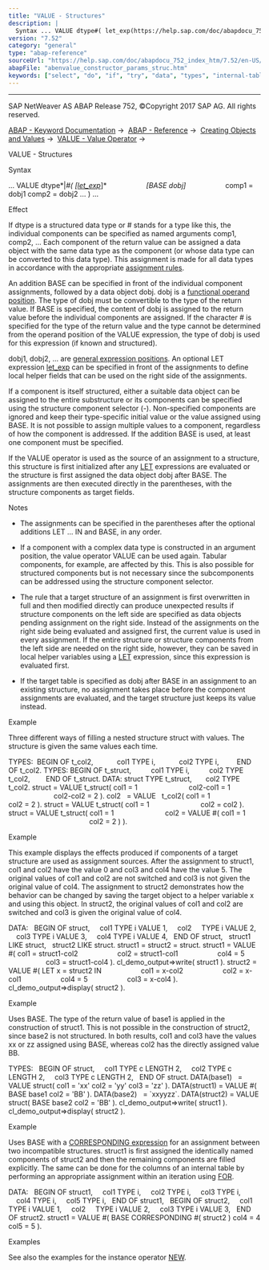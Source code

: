```yaml
---
title: "VALUE - Structures"
description: |
  Syntax ... VALUE dtype#( let_exp(https://help.sap.com/doc/abapdocu_752_index_htm/7.52/en-US/abaplet.htm) BASE dobj comp1 = dobj1 comp2 = dobj2 ... ) ... Effect If dtype is a structured data type or # stands for a type like this, the individual components can be specified as nam
version: "7.52"
category: "general"
type: "abap-reference"
sourceUrl: "https://help.sap.com/doc/abapdocu_752_index_htm/7.52/en-US/abenvalue_constructor_params_struc.htm"
abapFile: "abenvalue_constructor_params_struc.htm"
keywords: ["select", "do", "if", "try", "data", "types", "internal-table", "abenvalue", "constructor", "params", "struc"]
---
```


* * *

SAP NetWeaver AS ABAP Release 752, ©Copyright 2017 SAP AG. All rights reserved.

[ABAP - Keyword Documentation](https://help.sap.com/doc/abapdocu_752_index_htm/7.52/en-US/abenabap.htm) →  [ABAP - Reference](https://help.sap.com/doc/abapdocu_752_index_htm/7.52/en-US/abenabap_reference.htm) →  [Creating Objects and Values](https://help.sap.com/doc/abapdocu_752_index_htm/7.52/en-US/abencreate_objects.htm) →  [VALUE - Value Operator](https://help.sap.com/doc/abapdocu_752_index_htm/7.52/en-US/abenconstructor_expression_value.htm) → 

VALUE - Structures

Syntax

... VALUE dtype*|*#( *\[*[let\_exp](https://help.sap.com/doc/abapdocu_752_index_htm/7.52/en-US/abaplet.htm)*\]*
                   *\[*BASE dobj*\]*
                   comp1 = dobj1 comp2 = dobj2 ... ) ...

Effect

If dtype is a structured data type or # stands for a type like this, the individual components can be specified as named arguments comp1, comp2, ... Each component of the return value can be assigned a data object with the same data type as the component (or whose data type can be converted to this data type). This assignment is made for all data types in accordance with the appropriate [assignment rules](https://help.sap.com/doc/abapdocu_752_index_htm/7.52/en-US/abenconversion_rules.htm).

An addition BASE can be specified in front of the individual component assignments, followed by a data object dobj. dobj is a [functional operand position](https://help.sap.com/doc/abapdocu_752_index_htm/7.52/en-US/abenfunctional_position_glosry.htm "Glossary Entry"). The type of dobj must be convertible to the type of the return value. If BASE is specified, the content of dobj is assigned to the return value before the individual components are assigned. If the character # is specified for the type of the return value and the type cannot be determined from the operand position of the VALUE expression, the type of dobj is used for this expression (if known and structured).

dobj1, dobj2, ... are [general expression positions](https://help.sap.com/doc/abapdocu_752_index_htm/7.52/en-US/abengeneral_expr_position_glosry.htm "Glossary Entry"). An optional LET expression [let\_exp](https://help.sap.com/doc/abapdocu_752_index_htm/7.52/en-US/abaplet.htm) can be specified in front of the assignments to define local helper fields that can be used on the right side of the assignments.

If a component is itself structured, either a suitable data object can be assigned to the entire substructure or its components can be specified using the structure component selector (\-). Non-specified components are ignored and keep their type-specific initial value or the value assigned using BASE. It is not possible to assign multiple values to a component, regardless of how the component is addressed. If the addition BASE is used, at least one component must be specified.

If the VALUE operator is used as the source of an assignment to a structure, this structure is first initialized after any [LET](https://help.sap.com/doc/abapdocu_752_index_htm/7.52/en-US/abaplet.htm) expressions are evaluated or the structure is first assigned the data object dobj after BASE. The assignments are then executed directly in the parentheses, with the structure components as target fields.

Notes

-   The assignments can be specified in the parentheses after the optional additions LET ... IN and BASE, in any order.

-   If a component with a complex data type is constructed in an argument position, the value operator VALUE can be used again. Tabular components, for example, are affected by this. This is also possible for structured components but is not necessary since the subcomponents can be addressed using the structure component selector.

-   The rule that a target structure of an assignment is first overwritten in full and then modified directly can produce unexpected results if structure components on the left side are specified as data objects pending assignment on the right side. Instead of the assignments on the right side being evaluated and assigned first, the current value is used in every assignment. If the entire structure or structure components from the left side are needed on the right side, however, they can be saved in local helper variables using a [LET](https://help.sap.com/doc/abapdocu_752_index_htm/7.52/en-US/abaplet.htm) expression, since this expression is evaluated first.

-   If the target table is specified as dobj after BASE in an assignment to an existing structure, no assignment takes place before the component assignments are evaluated, and the target structure just keeps its value instead.

Example

Three different ways of filling a nested structure struct with values. The structure is given the same values each time.

TYPES:  BEGIN OF t\_col2,
           col1 TYPE i,
           col2 TYPE i,
        END OF t\_col2.
TYPES: BEGIN OF t\_struct,
         col1 TYPE i,
         col2 TYPE t\_col2,
       END OF t\_struct.
DATA: struct TYPE t\_struct,
      col2 TYPE t\_col2.
struct = VALUE t\_struct( col1 = 1
                         col2-col1 = 1
                         col2-col2 = 2 ).
col2   = VALUE   t\_col2( col1 = 1
                         col2 = 2 ).
struct = VALUE t\_struct( col1 = 1
                         col2 = col2 ).
struct = VALUE t\_struct( col1 = 1
                         col2 = VALUE #( col1 = 1
                                         col2 = 2 ) ).

Example

This example displays the effects produced if components of a target structure are used as assignment sources. After the assignment to struct1, col1 and col2 have the value 0 and col3 and col4 have the value 5. The original values of col1 and col2 are not switched and col3 is not given the original value of col4. The assignment to struct2 demonstrates how the behavior can be changed by saving the target object to a helper variable x and using this object. In struct2, the original values of col1 and col2 are switched and col3 is given the original value of col4.

DATA:
  BEGIN OF struct,
    col1 TYPE i VALUE 1,
    col2     TYPE i VALUE 2,
    col3 TYPE i VALUE 3,
    col4 TYPE i VALUE 4,
  END OF struct,
  struct1 LIKE struct,
  struct2 LIKE struct.
struct1 = struct2 = struct.
struct1 = VALUE #( col1 = struct1-col2
                   col2 = struct1-col1
                   col4 = 5
                   col3 = struct1-col4 ).
cl\_demo\_output=>write( struct1 ).
struct2 = VALUE #( LET x = struct2 IN
                   col1 = x-col2
                   col2 = x-col1
                   col4 = 5
                   col3 = x-col4 ).
cl\_demo\_output=>display( struct2 ).

Example

Uses BASE. The type of the return value of base1 is applied in the construction of struct1. This is not possible in the construction of struct2, since base2 is not structured. In both results, col1 and col3 have the values xx or zz assigned using BASE, whereas col2 has the directly assigned value BB.

TYPES:
  BEGIN OF struct,
    col1 TYPE c LENGTH 2,
    col2 TYPE c LENGTH 2,
    col3 TYPE c LENGTH 2,
  END OF struct.
DATA(base1)   = VALUE struct( col1 = 'xx' col2 = 'yy' col3 = 'zz' ).
DATA(struct1) = VALUE #( BASE base1 col2 = 'BB' ).
DATA(base2)   = \`xxyyzz\`.
DATA(struct2) = VALUE struct( BASE base2 col2 = 'BB' ).
cl\_demo\_output=>write( struct1 ).
cl\_demo\_output=>display( struct2 ).

Example

Uses BASE with a [CORRESPONDING expression](https://help.sap.com/doc/abapdocu_752_index_htm/7.52/en-US/abenconstructor_expr_corresponding.htm) for an assignment between two incompatible structures. struct1 is first assigned the identically named components of struct2 and then the remaining components are filled explicitly. The same can be done for the columns of an internal table by performing an appropriate assignment within an iteration using [FOR](https://help.sap.com/doc/abapdocu_752_index_htm/7.52/en-US/abenfor_itab.htm).

DATA:
  BEGIN OF struct1,
    col1 TYPE i,
    col2 TYPE i,
    col3 TYPE i,
    col4 TYPE i,
    col5 TYPE i,
  END OF struct1,
  BEGIN OF struct2,
    col1 TYPE i VALUE 1,
    col2     TYPE i VALUE 2,
    col3 TYPE i VALUE 3,
  END OF struct2.
struct1 = VALUE #( BASE CORRESPONDING #( struct2 ) col4 = 4 col5 = 5 ).

Examples

See also the examples for the instance operator [NEW](https://help.sap.com/doc/abapdocu_752_index_htm/7.52/en-US/abennew_constructor_params_struct.htm).